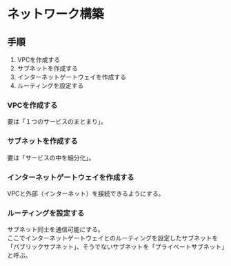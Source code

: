 # ネットワーク構築

## 手順

1. VPCを作成する
1. サブネットを作成する
1. インターネットゲートウェイを作成する
1. ルーティングを設定する

### VPCを作成する
要は「１つのサービスのまとまり」。  

### サブネットを作成する
要は「サービスの中を細分化」。  

### インターネットゲートウェイを作成する
VPCと外部（インターネット）を接続できるようにする。  

### ルーティングを設定する
サブネット同士を通信可能にする。  
ここでインターネットゲートウェイとのルーティングを設定したサブネットを「パブリックサブネット」、そうでないサブネットを「プライベートサブネット」と呼ぶ。  
